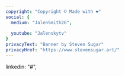 ```yaml
---
copyright: "Copyright © Made with ❤️"
social: {
  medium: "JalenSmith26",
  
  youtube: "Jalenskytv"
}
privacyText: "Banner by Steven Sugar"
privacyHref: "https://www.stevensugar.art/"
---
```

linkedin: "#",